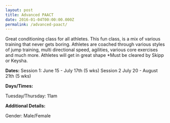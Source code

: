 ```yaml
---
layout: post
title: Advanced PAACT
date: 2016-01-04T00:00:00.000Z
permalink: /advanced-paact/
---
```


Great conditioning class for all athletes. This fun class, is a mix of various training that never gets boring. Athletes are coached through various styles of jump training, multi directional speed, agilities, various core exercises and much more. Athletes will get in great shape
\*Must be cleared by Skipp or Keysha.

**Dates:**
Session 1: June 15 - July 17th (5 wks)
Session 2 July 20 - August 21th (5 wks)

**Days/Times:**

Tuesday/Thursday: 11am

**Additional Details:**

Gender: Male/Female